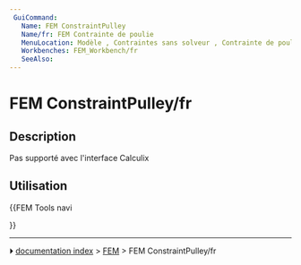 ```yaml
---
 GuiCommand:
   Name: FEM ConstraintPulley
   Name/fr: FEM Contrainte de poulie
   MenuLocation: Modèle , Contraintes sans solveur , Contrainte de poulie
   Workbenches: FEM_Workbench/fr
   SeeAlso: 
---
```


# FEM ConstraintPulley/fr

## Description

Pas supporté avec l\'interface Calculix



## Utilisation





{{FEM Tools navi

}}



---
⏵ [documentation index](../README.md) > [FEM](Category_FEM.md) > FEM ConstraintPulley/fr

